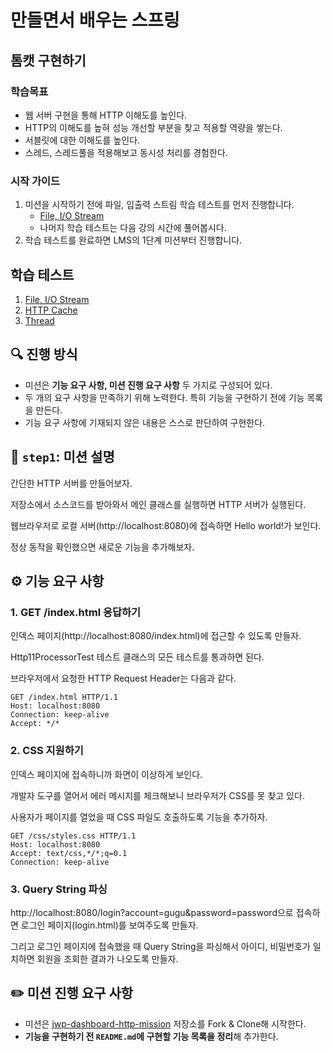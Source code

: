 # 만들면서 배우는 스프링

## 톰캣 구현하기

### 학습목표
- 웹 서버 구현을 통해 HTTP 이해도를 높인다.
- HTTP의 이해도를 높혀 성능 개선할 부분을 찾고 적용할 역량을 쌓는다.
- 서블릿에 대한 이해도를 높인다.
- 스레드, 스레드풀을 적용해보고 동시성 처리를 경험한다.

### 시작 가이드
1. 미션을 시작하기 전에 파일, 입출력 스트림 학습 테스트를 먼저 진행합니다.
    - [File, I/O Stream](study/src/test/java/study)
    - 나머지 학습 테스트는 다음 강의 시간에 풀어봅시다.
2. 학습 테스트를 완료하면 LMS의 1단계 미션부터 진행합니다.

## 학습 테스트
1. [File, I/O Stream](study/src/test/java/study)
2. [HTTP Cache](study/src/test/java/cache)
3. [Thread](study/src/test/java/thread)

## 🔍 진행 방식

- 미션은 **기능 요구 사항, 미션 진행 요구 사항** 두 가지로 구성되어 있다.
- 두 개의 요구 사항을 만족하기 위해 노력한다. 특히 기능을 구현하기 전에 기능 목록을 만든다.
- 기능 요구 사항에 기재되지 않은 내용은 스스로 판단하여 구현한다.

## 🚀 `step1`: 미션 설명

간단한 HTTP 서버를 만들어보자.

저장소에서 소스코드를 받아와서 메인 클래스를 실행하면 HTTP 서버가 실행된다.

웹브라우저로 로컬 서버(http://localhost:8080)에 접속하면 Hello world!가 보인다.

정상 동작을 확인했으면 새로운 기능을 추가해보자.

## ⚙️ 기능 요구 사항

### 1. GET /index.html 응답하기

인덱스 페이지(http://localhost:8080/index.html)에 접근할 수 있도록 만들자.

Http11ProcessorTest 테스트 클래스의 모든 테스트를 통과하면 된다.

브라우저에서 요청한 HTTP Request Header는 다음과 같다.

```text
GET /index.html HTTP/1.1
Host: localhost:8080
Connection: keep-alive
Accept: */*
```

### 2. CSS 지원하기

인덱스 페이지에 접속하니까 화면이 이상하게 보인다.

개발자 도구를 열어서 에러 메시지를 체크해보니 브라우저가 CSS를 못 찾고 있다.

사용자가 페이지를 열었을 때 CSS 파일도 호출하도록 기능을 추가하자.

```text
GET /css/styles.css HTTP/1.1
Host: localhost:8080
Accept: text/css,*/*;q=0.1
Connection: keep-alive
```

### 3. Query String 파싱

http://localhost:8080/login?account=gugu&password=password으로 접속하면 로그인 페이지(login.html)를 보여주도록 만들자.

그리고 로그인 페이지에 접속했을 때 Query String을 파싱해서 아이디, 비밀번호가 일치하면 회원을 조회한 결과가 나오도록 만들자.

## ✏️ 미션 진행 요구 사항

- 미션은 [jwp-dashboard-http-mission](https://github.com/speculatingwook/jwp-dashboard-http-mission) 저장소를 Fork & Clone해 시작한다.
- **기능을 구현하기 전 `README.md`에 구현할 기능 목록을 정리**해 추가한다.